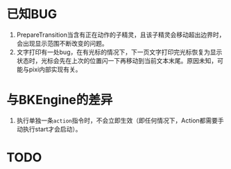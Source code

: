 # 已知BUG

1. PrepareTransition当含有正在动作的子精灵，且该子精灵会移动超出边界时，会出现显示范围不断改变的问题。
2. 文字打印有一处bug，在有光标的情况下，下一页文字打印完光标恢复为显示状态时，光标会先在上次的位置闪一下再移动到当前文本末尾。原因未知，可能与pixi内部实现有关。

# 与BKEngine的差异

1. 执行单独一条`action`指令时，不会立即生效（即任何情况下，Action都需要手动执行start才会启动）。

# TODO
